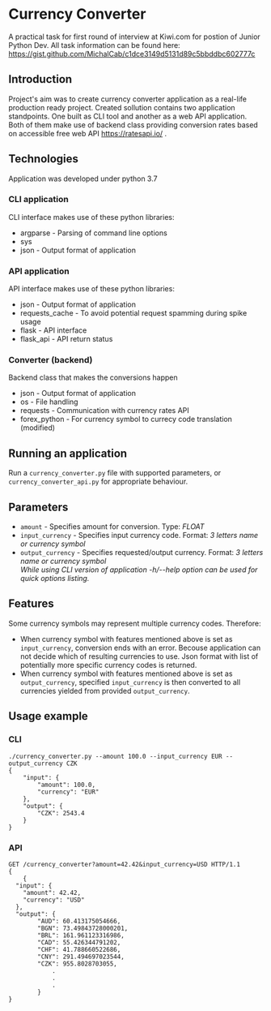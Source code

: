 # Currency Converter
A practical task for first round of interview at Kiwi.com for postion of Junior Python Dev.
All task information can be found here: https://gist.github.com/MichalCab/c1dce3149d5131d89c5bbddbc602777c

## Introduction
Project's aim was to create currency converter application as a real-life production ready project. 
Created sollution contains two application standpoints. One built as CLI tool and another as a web 
API application. Both of them make use of backend class providing conversion rates based on
accessible free web API https://ratesapi.io/ . 

## Technologies
Application was developed under python 3.7

### CLI application
CLI interface makes use of these python libraries:
* argparse - Parsing of command line options
* sys 
* json - Output format of application

### API application
API interface makes use of these python libraries:
* json - Output format of application
* requests_cache - To avoid potential request spamming during spike usage
* flask - API interface
* flask_api - API return status

### Converter (backend)
Backend class that makes the conversions happen
* json - Output format of application
* os - File handling
* requests - Communication with currency rates API
* forex_python - For currency symbol to currecy code translation (modified)

## Running an application
Run a `currency_converter.py` file with supported parameters, or `currency_converter_api.py` for appropriate behaviour.

## Parameters
* `amount` - Specifies amount for conversion. Type: *FLOAT*
* `input_currency` - Specifies input currency code. Format: *3 letters name or currency symbol*
* `output_currency` - Specifies requested/output currency. Format: *3 letters name or currency symbol*  
*While using CLI version of application -h/--help option can be used for quick options listing.*

## Features
Some currency symbols may represent multiple currency codes. Therefore:
* When currency symbol with features mentioned above is set as `input_currency`, conversion ends with an error. 
Becouse application can not decide which of resulting currencies to use. Json format with list of potentially more specific
currency codes is returned.
* When currency symbol with features mentioned above is set as `output_currency`, specified `input_currency` is then
converted to all currencies yielded from provided `output_currency`.

## Usage example

### CLI
```
./currency_converter.py --amount 100.0 --input_currency EUR --output_currency CZK
{
    "input": {
        "amount": 100.0,
        "currency": "EUR"
    },
    "output": {
        "CZK": 2543.4
    }
}
```

### API
```
GET /currency_converter?amount=42.42&input_currency=USD HTTP/1.1
{
    {
  "input": {
    "amount": 42.42, 
    "currency": "USD"
  }, 
  "output": {
		"AUD": 60.413175054666, 
		"BGN": 73.49843728000201, 
		"BRL": 161.961123316986, 
		"CAD": 55.426344791202, 
		"CHF": 41.788660522686, 
		"CNY": 291.494697023544, 
		"CZK": 955.8028703055, 
			.
			.
			.
        }
}
```